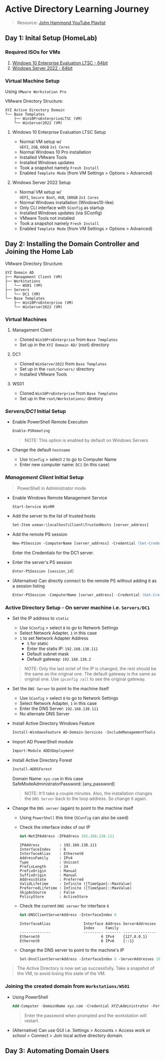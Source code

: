 # Active Directory Learning Journey

> Resource: [John Hammond YouTube Playlist](https://www.youtube.com/playlist?list=PL1H1sBF1VAKVoU6Q2u7BBGPsnkn-rajlp)

## Day 1: Inital Setup (HomeLab)

### Required ISOs for VMs

1. [Windows 10 Enterprise Evaluation LTSC - 64bit](https://www.microsoft.com/en-in/evalcenter/download-windows-10-enterprise)
2. [Windows Server 2022 - 64bit](https://www.microsoft.com/en-us/evalcenter/download-windows-server-2022)

### Virtual Machine Setup

Using `VMware Workstation Pro`

VMware Directory Structure:

```
XYZ Active Directory Domain
└── Base Templates
    ├── Win10ProEnterpriseLTSC (VM)
    └── WinServer2022 (VM)
```

1. Windows 10 Enterprise Evaluation LTSC Setup
    - Normal VM setup w/ <br>
        `UEFI`, `2GB`, `60GB` `2x1 Cores`
    - Normal Windows 10 Pro installation
    - Installed VMware Tools
    - Installed Windows updates
    - Took a snapshot namely `Fresh Install`
    - Enabled `Template Mode` (from VM Settings > Options > Advanced)

2. Windows Server 2022 Setup
    - Normal VM setup w/ <br>
        `UEFI`, `Secure Boot`, `4GB`, `100GB` `2x1 Cores`
    - Normal Windows installation (Windows10-like)
    - Only CLI interface with `SConfig` as startup
    - Installed Windows updates (via SConfig)
    - VMware Tools not installed
    - Took a snapshot namely `Fresh Install`
    - Enabled `Template Mode` (from VM Settings > Options > Advanced)


## Day 2: Installing the Domain Controller and Joining the Home Lab

VMware Directory Structure:

```
XYZ Domain AD
├── Management Client (VM)
├── Workstations
│   └── WS01 (VM)
├── Servers
│   └── DC1 (VM)
└── Base Templates
    ├── Win10ProEnterprise (VM)
    └── WinServer2022 (VM)
```

### Virtual Machines

1. Management Client
    - Cloned `Win10ProEnterprise` from `Base Templates`
    - Set up in the `XYZ Domain AD/` (root) directory

2. DC1
    - Cloned `WinServer2022` from `Base Templates`
    - Set up in the `root/Servers/` directory
    - Installed VMware Tools

3. WS01
    - Cloned `Win10ProEnterprise` from `Base Templates`
    - Set up in the `root/Workstations/` diretory

### *Servers/DC1* Initial Setup

* Enable PowerShell Remote Execution

    ```ps
    Enable-PSRemoting
    ```

    > NOTE: This option is enabled by default on Windows Servers

* Change the default `hostname`

    - Use `SConfig` > select `2` to go to Computer Name
    - Enter new computer name: `DC1` (in this case)

### *Management Client* Initial Setup

> PowerShell in Administrator mode

* Enable Windows Remote Management Service

    ```ps
    Start-Service WinRM
    ```

* Add the server to the list of trusted hosts

    ```ps
    Set-Item wsman:\localhost\Client\TrustedHosts [server_address]
    ```

* Add the remote PS session

    ```ps
    New-PSSession -ComputerName [server_address] -Credential (Get-Credential)
    ```
    Enter the Credentials for the DC1 server.

* Enter the server's PS session

    ```ps
    Enter-PSSession [session_id]
    ```

* (Alternative) Can directly connect to the remote PS without adding it as a session listing

    ```ps
    Enter-PSSession -ComputerName [server_address] -Credential (Get-Credential)
    ```

### Active Directory Setup - On server machine i.e. `Servers/DC1`

* Set the IP address to `static`

    - Use `SConfig` > select `8` to go to Network Settings
    - Select Network Adapter, `1` in this case
    - `1` to set Network Adapter Address
        - `S` for static
        - Enter the statis IP: `192.168.138.111`
        - Default subnet mask
        - Default gateway: `192.168.138.2`
    
    > NOTE: Only the last octet of the IP is changed, the rest should be the same as the original one. The default gateway is the same as original one. Use `ipconfig /all` to see the original gateway.

* Set the `DNS Server` to point to the machine itself

    - Use `SConfig` > select `8` to go to Network Settings
    - Select Network Adapter, `1` in this case
    - Enter the DNS Server: `192.168.138.111`
    - No alternate DNS Server

* Install Active Directory Windows Feature

    ```ps
    Install-WindowsFeature AD-Domain-Services -IncludeManagementTools
    ```

* Import AD PowerShell module

    ```ps
    Import-Module ADDSDeployment
    ```

* Install Active Directory Forest

    ```ps
    Install-ADDSForest
    ```
    Domain Name: `xyz.com` in this case <br>
    SafeModeAdministratorPassword: [any_password]

    > NOTE: It'll take a couple minutes. Also, the installation changes the `DNS Server` back to the loop address. So change it again.

* Change the `DNS server` (again) to point to the machine itself

    - Using `PowerShell` this time (`SConfig` can also be used)

    - Check the interface index of our IP
        ```ps
        Get-NetIPAddress -IPAddress 192.168.138.111
        ```
        ```shell
        IPAddress         : 192.168.138.111
        InterfaceIndex    : 6
        InterfaceAlias    : Ethernet0
        AddressFamily     : IPv4
        Type              : Unicast
        PrefixLength      : 24
        PrefixOrigin      : Manual
        SuffixOrigin      : Manual
        AddressState      : Preferred
        ValidLifetime     : Infinite ([TimeSpan]::MaxValue)
        PreferredLifetime : Infinite ([TimeSpan]::MaxValue)
        SkipAsSource      : False
        PolicyStore       : ActiveStore
        ```

    - Check the current `DNS server` for interface `6`
        ```ps
        Get-DNSClientServerAddress -InterfaceIndex 6
        ```
        ```shell
        InterfaceAlias               Interface Address ServerAddresses
                                     Index     Family
        --------------               --------- ------- ---------------
        Ethernet0                            6 IPv4    {127.0.0.1}
        Ethernet0                            6 IPv6    {::1}
        ```

    - Change the DNS server to point to the machine's IP
        ```ps
        Set-DnsClientServerAddress -InterfaceIndex 6 -ServerAddresses 192.168.138.111
        ```

> The Active Directory is now set up successfully. Take a snapshot of the VM, to avoid losing this state of the VM.

### Joining the created domain from `Workstations/WS01`

* Using PowerShell

    ```ps
    Add-Computer -DomainName xyz.com -Credential XYZ\Administrator -Force -Restart
    ```

    > Enter the password when prompted and the workstation will restart.

* (Alternative) Can use GUI i.e. Settings > Accounts > Access work or school > Connect > Join local active directory domain.

## Day 3: Automating Domain Users
